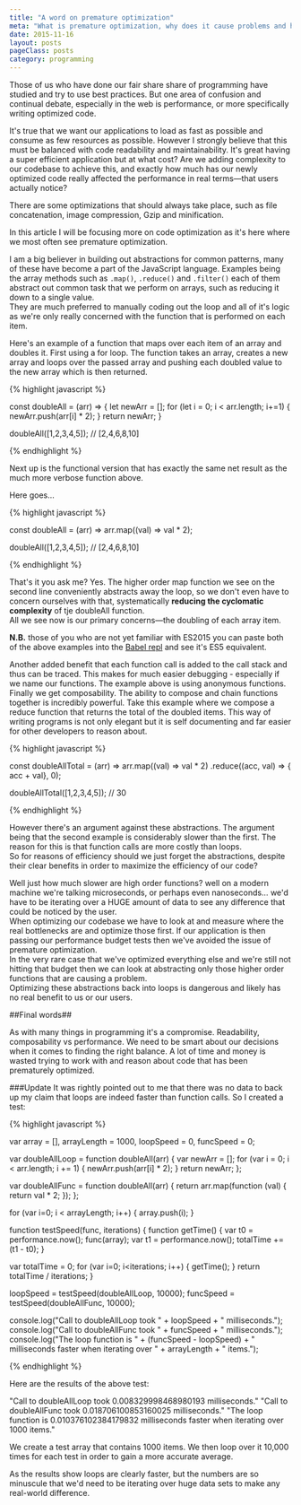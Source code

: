 ```yaml
---
title: "A word on premature optimization"
meta: "What is premature optimization, why does it cause problems and how is it best avoided?"
date: 2015-11-16
layout: posts
pageClass: posts
category: programming
---
```


Those of us who have done our fair share share of programming have studied and 
try to use best practices.  But one area of confusion and continual debate,
especially in the web is performance, or more specifically writing optimized 
code.

It's true that we want our applications to load as fast as possible and consume 
as few resources as possible.  However I strongly believe that this must be 
balanced with code readability and maintainability.  It's great having a super
efficient application but at what cost?  Are we adding complexity to our 
codebase to achieve this, and exactly how much has our newly optimized code really
affected the performance in real terms&mdash;that users actually notice?

There are some optimizations that should always take place, such as file
concatenation, image compression, Gzip and minification.

In this article I will be focusing more on code optimization as it's here where
we most often see premature optimization.

I am a big believer in building out abstractions for common patterns, many of
these have become a part of the JavaScript language.  Examples being the array
methods such as `.map()`, `.reduce()` and `.filter()` each of them abstract out
common task that we perform on arrays, such as reducing it down to a single
value.  
They are much preferred to manually coding out the loop and all of it's logic as
we're only really concerned with the function that is performed on each item.

Here's an example of a function that maps over each item of an array and doubles
it.  First using a for loop.  The function takes an array, creates a new array
and loops over the passed array and pushing each doubled value to the new array
which is then returned.

{% highlight javascript %}

const doubleAll = (arr) => {
  let newArr = [];
  for (let i = 0; i < arr.length; i+=1) {
    newArr.push(arr[i] * 2);
  }
  return newArr;
}

doubleAll([1,2,3,4,5]); // [2,4,6,8,10]

{% endhighlight %}

Next up is the functional version that has exactly the same net result as the
much more verbose function above.

Here goes&hellip;

{% highlight javascript %}

const doubleAll = (arr) => 
  arr.map((val) => 
  val * 2);

doubleAll([1,2,3,4,5]); // [2,4,6,8,10]

{% endhighlight %}

That's it you ask me?  Yes.  The  higher order map function we see on the second 
line conveniently abstracts away the loop, so we don't even have to concern
ourselves with that, systematically **reducing the cyclomatic complexity** of
tje doubleAll function.  
All we see now is our primary concerns&mdash;the doubling of each array item.

**N.B.** those of you who are not yet familiar with ES2015 you can paste both of the 
above examples into the [Babel repl](http://babeljs.io/repl/) and see it's 
ES5 equivalent.

Another added benefit that each function call is added to the call stack
and thus can be traced.  This makes for much easier debugging - especially if we
name our functions.  The example above is using anonymous functions.
Finally we get composability.  The ability to compose and chain functions 
together is incredibly powerful.  Take this example where we compose a reduce
function that returns the total of the doubled items.  This way of writing
programs is not only elegant but it is self documenting and far easier for other
developers to reason about.

{% highlight javascript %}

const doubleAllTotal = (arr) => 
  arr.map((val) => 
  val * 2)
  .reduce((acc, val) => {
  acc + val}, 0);

doubleAllTotal([1,2,3,4,5]); // 30

{% endhighlight %}

However there's an argument against these abstractions.  The argument being that
the second example is considerably slower than the first.  The reason for this
is that function calls are more costly than loops.  
So for reasons of efficiency should we just forget the abstractions, despite 
their clear benefits in order to maximize the efficiency of our code?

Well just how much slower are high order functions? well on a modern machine 
we're talking microseconds, or perhaps even nanoseconds&hellip;
we'd have to be iterating over a HUGE amount of data to see any difference that
could be noticed by the user.  
When optimizing our codebase we have to look at and measure where the real 
bottlenecks are and optimize those first.  If our application is then passing
our performance budget tests then we've avoided the issue of premature 
optimization.  
In the very rare case that we've optimized everything else and
we're still not hitting that budget then we can look at abstracting only those
higher order functions that are causing a problem.  
Optimizing these abstractions back into loops is dangerous and likely has no 
real benefit to us or our users.

##Final words##

As with many things in programming it's a compromise. Readability, composability
vs performance.  We need to be smart about our decisions when it comes to 
finding the right balance.  A lot of time and money is wasted trying to work
with and reason about code that has been prematurely optimized.

###Update
It was rightly pointed out to me that there was no data to back up my claim that
loops are indeed faster than function calls.  So I created a test:

{% highlight javascript %}

var array = [],
  arrayLength = 1000,
  loopSpeed = 0,
  funcSpeed = 0;

var doubleAllLoop = function doubleAll(arr) {
  var newArr = [];
  for (var i = 0; i < arr.length; i += 1) {
    newArr.push(arr[i] * 2);
  }
  return newArr;
};

var doubleAllFunc = function doubleAll(arr) {
  return arr.map(function (val) {
    return val * 2;
  });
};


for (var i=0; i < arrayLength; i++) {
  array.push(i);
}


function testSpeed(func, iterations) {
  function getTime() {
    var t0 = performance.now();
    func(array);
    var t1 = performance.now();
    totalTime += (t1 - t0);
  }
  
  var totalTime = 0;
  for (var i=0; i<iterations; i++) {
    getTime();
  }
  return totalTime / iterations;
}

loopSpeed = testSpeed(doubleAllLoop, 10000);
funcSpeed = testSpeed(doubleAllFunc, 10000);

console.log("Call to doubleAllLoop took " + loopSpeed + " milliseconds.");
console.log("Call to doubleAllFunc took " + funcSpeed + " milliseconds.");
console.log("The loop function is " + (funcSpeed - loopSpeed) + " milliseconds faster when iterating over " + arrayLength + " items.");

{% endhighlight %}

Here are the results of the above test: 

"Call to doubleAllLoop took 0.008329998468980193 milliseconds."
"Call to doubleAllFunc took 0.018706100853160025 milliseconds."
"The loop function is 0.010376102384179832 milliseconds faster when iterating over 1000 items."

We create a test array that contains 1000 items.  We then loop over it 10,000 times
for each test in order to gain a more accurate average.

As the results show loops are clearly faster, but the numbers are so minuscule
that we'd need to be iterating over huge data sets to make any real-world difference.


